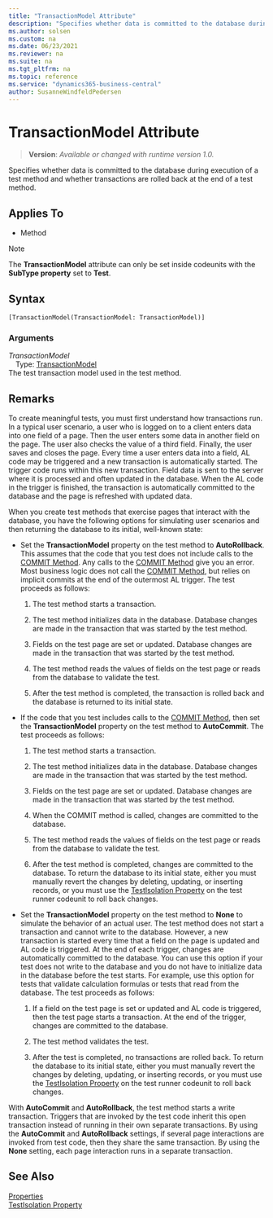```yaml
---
title: "TransactionModel Attribute"
description: "Specifies whether data is committed to the database during execution of a test method and whether transactions are rolled back at the end of a test method."
ms.author: solsen
ms.custom: na
ms.date: 06/23/2021
ms.reviewer: na
ms.suite: na
ms.tgt_pltfrm: na
ms.topic: reference
ms.service: "dynamics365-business-central"
author: SusanneWindfeldPedersen
---
```

[//]: # (START>DO_NOT_EDIT)
[//]: # (IMPORTANT:Do not edit any of the content between here and the END>DO_NOT_EDIT.)
[//]: # (Any modifications should be made in the .xml files in the ModernDev repo.)

# TransactionModel Attribute
> **Version**: _Available or changed with runtime version 1.0._

Specifies whether data is committed to the database during execution of a test method and whether transactions are rolled back at the end of a test method.


## Applies To

- Method

> [!NOTE]
> The **TransactionModel** attribute can only be set inside codeunits with the **SubType property** set to **Test**.

## Syntax

```AL
[TransactionModel(TransactionModel: TransactionModel)]
```

### Arguments
*TransactionModel*  
&emsp;Type: [TransactionModel](../methods-auto/transactionmodel/transactionmodel-option.md)  
The test transaction model used in the test method.  

[//]: # (IMPORTANT: END>DO_NOT_EDIT)

## Remarks  

To create meaningful tests, you must first understand how transactions run. In a typical user scenario, a user who is logged on to a client enters data into one field of a page. Then the user enters some data in another field on the page. The user also checks the value of a third field. Finally, the user saves and closes the page. Every time a user enters data into a field, AL code may be triggered and a new transaction is automatically started. The trigger code runs within this new transaction. Field data is sent to the server where it is processed and often updated in the database. When the AL code in the trigger is finished, the transaction is automatically committed to the database and the page is refreshed with updated data.  

When you create test methods that exercise pages that interact with the database, you have the following options for simulating user scenarios and then returning the database to its initial, well-known state:  

- Set the **TransactionModel** property on the test method to **AutoRollback**. This assumes that the code that you test does not include calls to the [COMMIT Method](../methods-auto/database/database-commit-method.md). Any calls to the [COMMIT Method](../methods-auto/database/database-commit-method.md) give you an error. Most business logic does not call the [COMMIT Method](../methods-auto/database/database-commit-method.md), but relies on implicit commits at the end of the outermost AL trigger. The test proceeds as follows:  

    1. The test method starts a transaction.  

    2. The test method initializes data in the database. Database changes are made in the transaction that was started by the test method.  

    3. Fields on the test page are set or updated. Database changes are made in the transaction that was started by the test method.  

    4. The test method reads the values of fields on the test page or reads from the database to validate the test.  

    5. After the test method is completed, the transaction is rolled back and the database is returned to its initial state.  

- If the code that you test includes calls to the [COMMIT Method](../methods-auto/database/database-commit-method.md), then set the **TransactionModel** property on the test method to **AutoCommit**. The test proceeds as follows:  

    1. The test method starts a transaction.  

    2. The test method initializes data in the database. Database changes are made in the transaction that was started by the test method.  

    3. Fields on the test page are set or updated. Database changes are made in the transaction that was started by the test method.  

    4. When the COMMIT method is called, changes are committed to the database.  

    5. The test method reads the values of fields on the test page or reads from the database to validate the test.  

    6. After the test method is completed, changes are committed to the database. To return the database to its initial state, either you must manually revert the changes by deleting, updating, or inserting records, or you must use the [TestIsolation Property](../properties/devenv-testisolation-property.md) on the test runner codeunit to roll back changes.  

- Set the **TransactionModel** property on the test method to **None** to simulate the behavior of an actual user. The test method does not start a transaction and cannot write to the database. However, a new transaction is started every time that a field on the page is updated and AL code is triggered. At the end of each trigger, changes are automatically committed to the database. You can use this option if your test does not write to the database and you do not have to initialize data in the database before the test starts. For example, use this option for tests that validate calculation formulas or tests that read from the database. The test proceeds as follows:  

    1. If a field on the test page is set or updated and AL code is triggered, then the test page starts a transaction. At the end of the trigger, changes are committed to the database.  

    2. The test method validates the test.  

    3. After the test is completed, no transactions are rolled back. To return the database to its initial state, either you must manually revert the changes by deleting, updating, or inserting records, or you must use the [TestIsolation Property](../properties/devenv-testisolation-property.md) on the test runner codeunit to roll back changes.  

With **AutoCommit** and **AutoRollback**, the test method starts a write transaction. Triggers that are invoked by the test code inherit this open transaction instead of running in their own separate transactions. By using the **AutoCommit** and **AutoRollback** settings, if several page interactions are invoked from test code, then they share the same transaction. By using the **None** setting, each page interaction runs in a separate transaction.  

## See Also  

[Properties](../properties/devenv-properties.md)   
[TestIsolation Property](../properties/devenv-testisolation-property.md)   